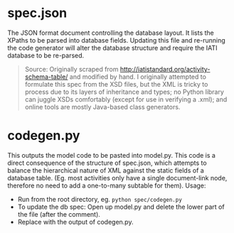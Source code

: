 spec.json
=========
The JSON format document controlling the database layout. It lists the XPaths to be parsed into database fields. Updating this file and re-running the code generator will alter the database structure and require the IATI database to be re-parsed.
> Source: Originally scraped from http://iatistandard.org/activity-schema-table/ and modified by hand.
I originally attempted to formulate this spec from the XSD files, but the XML is tricky to process due to its layers of inheritance and types; no Python library can juggle XSDs comfortably (except for use in verifying a .xml); and online tools are mostly Java-based class generators.

codegen.py
===========
This outputs the model code to be pasted into model.py. This code is a direct consequence of the structure of spec.json, which attempts to balance the hierarchical nature of XML against the static fields of a database table. (Eg. most activities only have a single document-link node, therefore no need to add a one-to-many subtable for them).
Usage:
* Run from the root directory, eg. `python spec/codegen.py`
* To update the db spec: Open up model.py and delete the lower part of the file (after the comment).
* Replace with the output of codegen.py.




